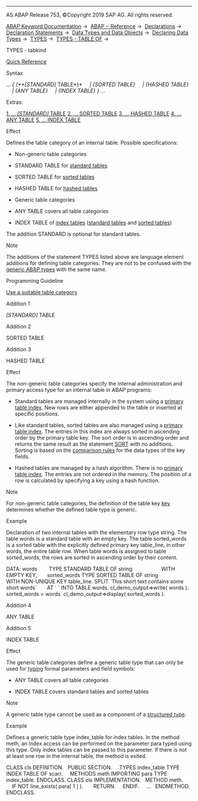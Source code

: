   

* * *

AS ABAP Release 753, ©Copyright 2019 SAP AG. All rights reserved.

[ABAP Keyword Documentation](javascript:call_link\('abenabap.htm'\)) →  [ABAP − Reference](javascript:call_link\('abenabap_reference.htm'\)) →  [Declarations](javascript:call_link\('abendeclarations.htm'\)) →  [Declaration Statements](javascript:call_link\('abenabap_declarations.htm'\)) →  [Data Types and Data Objects](javascript:call_link\('abentypes_and_objects.htm'\)) →  [Declaring Data Types](javascript:call_link\('abentypes_statements.htm'\)) →  [TYPES](javascript:call_link\('abaptypes.htm'\)) →  [TYPES - TABLE OF](javascript:call_link\('abaptypes_itab.htm'\)) → 

TYPES - tabkind

[Quick Reference](javascript:call_link\('abaptypes_shortref.htm'\))

Syntax

... *{* *{**\[*STANDARD*\]* TABLE*}*
    *|* *{*SORTED TABLE*}*
    *|* *{*HASHED TABLE*}*
    *|* *{*ANY TABLE*}*
    *|* *{*INDEX TABLE*}* *}* ...

Extras:

[1\. ... *\[*STANDARD*\]* TABLE](#!ABAP_ADDITION_1@1@)
[2\. ... SORTED TABLE](#!ABAP_ADDITION_2@2@)
[3\. ... HASHED TABLE](#!ABAP_ADDITION_3@3@)
[4\. ... ANY TABLE](#!ABAP_ADDITION_4@4@)
[5\. ... INDEX TABLE](#!ABAP_ADDITION_5@5@)

Effect

Defines the table category of an internal table. Possible specifications:

-   Non-generic table categories
    

-   STANDARD TABLE for [standard tables](javascript:call_link\('abenstandard_table_glosry.htm'\) "Glossary Entry")

-   SORTED TABLE for [sorted tables](javascript:call_link\('abensorted_table_glosry.htm'\) "Glossary Entry")

-   HASHED TABLE for [hashed tables](javascript:call_link\('abenhashed_table_glosry.htm'\) "Glossary Entry")

-   Generic table categories
    

-   ANY TABLE covers all table categories

-   INDEX TABLE of [index tables](javascript:call_link\('abenindex_table_glosry.htm'\) "Glossary Entry") ([standard tables](javascript:call_link\('abenstandard_table_glosry.htm'\) "Glossary Entry") and [sorted tables](javascript:call_link\('abensorted_table_glosry.htm'\) "Glossary Entry"))

The addition STANDARD is optional for standard tables.

Note

The additions of the statement TYPES listed above are language element additions for defining table categories. They are not to be confused with the [generic ABAP types](javascript:call_link\('abenbuilt_in_types_generic.htm'\)) with the same name.

Programming Guideline

[Use a suitable table category](javascript:call_link\('abenselect_table_type_guidl.htm'\) "Guideline")

Addition 1

*\[*STANDARD*\]* TABLE

Addition 2

SORTED TABLE

Addition 3

HASHED TABLE

Effect

The non-generic table categories specify the internal administration and primary access type for an internal table in ABAP programs:

-   Standard tables are managed internally in the system using a [primary table index](javascript:call_link\('abenprimary_table_index_glosry.htm'\) "Glossary Entry"). New rows are either appended to the table or inserted at specific positions.
    
-   Like standard tables, sorted tables are also managed using a [primary table index](javascript:call_link\('abenprimary_table_index_glosry.htm'\) "Glossary Entry"). The entries in this index are always sorted in ascending order by the primary table key. The sort order is in ascending order and returns the same result as the statement [SORT](javascript:call_link\('abapsort_itab.htm'\)) with no additions. Sorting is based on the [comparison rules](javascript:call_link\('abenlogexp_rules.htm'\)) for the data types of the key fields.
    
-   Hashed tables are managed by a hash algorithm. There is no [primary table index](javascript:call_link\('abenprimary_table_index_glosry.htm'\) "Glossary Entry"). The entries are not ordered in the memory. The position of a row is calculated by specifying a key using a hash function.
    

Note

For non-generic table categories, the definition of the table key [key](javascript:call_link\('abaptypes_keydef.htm'\)) determines whether the defined table type is generic.

Example

Declaration of two internal tables with the elementary row type string. The table words is a standard table with an empty key. The table sorted\_words is a sorted table with the explicitly defined primary key table\_line, in other words, the entire table row. When table words is assigned to table sorted\_words, the rows are sorted in ascending order by their content.

DATA: words        TYPE STANDARD TABLE OF string
                   WITH EMPTY KEY,
      sorted\_words TYPE SORTED TABLE OF string
                   WITH NON-UNIQUE KEY table\_line.
SPLIT \`This short text contains some short words\`
      AT \` \` INTO TABLE words.
cl\_demo\_output=>write( words ).
sorted\_words = words.
cl\_demo\_output=>display( sorted\_words ).

Addition 4

ANY TABLE

Addition 5

INDEX TABLE

Effect

The generic table categories define a generic table type that can only be used for [typing](javascript:call_link\('abentyping_glosry.htm'\) "Glossary Entry") formal parameters and field symbols:

-   ANY TABLE covers all table categories
    
-   INDEX TABLE covers standard tables and sorted tables
    

Note

A generic table type cannot be used as a component of a [structured type](javascript:call_link\('abaptypes_struc.htm'\)).

Example

Defines a generic table type index\_table for index tables. In the method meth, an index access can be performed on the parameter para typed using this type. Only index tables can be passed to this parameter. If there is not at least one row in the internal table, the method is exited.

CLASS cls DEFINITION.
  PUBLIC SECTION.
    TYPES index\_table TYPE INDEX TABLE OF scarr.
    METHODS meth IMPORTING para TYPE index\_table.
ENDCLASS.
CLASS cls IMPLEMENTATION.
  METHOD meth.
    IF NOT line\_exists( para\[ 1 \] ).
      RETURN.
    ENDIF.
    ...
  ENDMETHOD.
ENDCLASS.